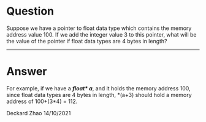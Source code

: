 # Question
Suppose we have a pointer to float data type which contains the memory address value 100. If we add the integer value 3 to this pointer, what will be the value of the pointer if float data types are 4 bytes in length?
***
# Answer
For example, if we have a ***float\* a***, and it holds the memory address 100, since float data types are 4 bytes in length, \*(a+3) should hold a memory address of 100+(3*4) = 112.  

Deckard Zhao 14/10/2021